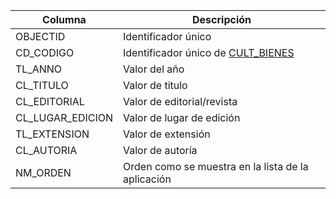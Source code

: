 | Columna          | Descripción                                          |
|------------------|------------------------------------------------------|
| OBJECTID         | Identificador único                                  |
| CD_CODIGO        | Identificador único de [CULT_BIENES](CULT_BIENES.md) |
| TL_ANNO          | Valor del año                                        |
| CL_TITULO        | Valor de titulo                                      |
| CL_EDITORIAL     | Valor de editorial/revista                           |
| CL_LUGAR_EDICION | Valor de lugar de edición                            |
| TL_EXTENSION     | Valor de extensión                                   |
| CL_AUTORIA       | Valor de autoría                                     |
| NM_ORDEN         | Orden como se muestra en la lista de la aplicación   |
